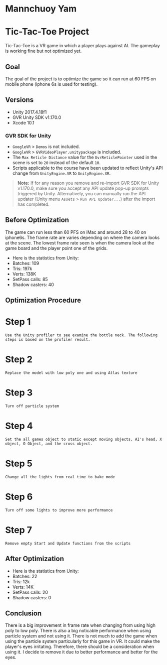 # Mannchuoy Yam

# Tic-Tac-Toe Project
Tic-Tac-Toe is a VR game in which a player plays against AI. The gameplay is working fine but not optimized yet. 

## Goal
The goal of the project is to optimize the game so it can run at 60 FPS on mobile phone (iphone 6s is used for testing).

## Versions
- Unity 2017.4.18f1
- GVR Unity SDK v1.170.0
- Xcode 10.1

### GVR SDK for Unity
- `GoogleVR` > `Demos` is not included.
- `GoogleVR` > `GVRVideoPlayer.unitypackage` is included.
- The `Max Reticle Distance` value for the `GvrReticlePointer` used in the scene is set to `20` instead of the default `10`.
- Scripts applicable to the course have been updated to reflect Unity's API change from `UnityEngine.VR` to `UnityEngine.XR`.

>**Note:** If for any reason you remove and re-import GVR SDK for Unity v1.170.0, make sure you accept any API update pop-up prompts triggered by Unity. Alternatively, you can manually run the API updater (Unity menu `Assets` > `Run API Updater...`) after the import has completed.


## Before Optimization
<p>
The game can run less than 60 PFS on iMac and around 28 to 40 on iphone6s. The frame rate are varies depending on 
where the camera looks at the scene. The lowest frame rate seen is when the camera look at the game board and the player
point one of the grids. 
</p>

- Here is the statistics from Unity:
- Batches: 109
- Tris: 197k
- Verts: 138K
- SetPass calls: 85
- Shadow casters: 40

## Optimization Procedure
# Step 1
	Use the Unity profiler to see examine the bottle neck. The following steps is based on the profiler result.
# Step 2
	Replace the model with low poly one and using Atlas texture
# Step 3
	Turn off particle system
# Step 4
	Set the all games object to static except moving objects, AI's head, X object, O Object, and the cross object. 
# Step 5 
	Change all the lights from real time to bake mode
# Step 6
	Turn off some lights to improve more performance
# Step 7
	Remove empty Start and Update functions from the scripts

## After Optimization

- Here is the statistics from Unity:
- Batches: 22
- Tris: 12k
- Verts: 14K
- SetPass calls: 20
- Shadow casters: 0


## Conclusion
There is a big improvement in frame rate when changing from using high poly to low poly. There is also a big noticable performance when using particle system and not using it. There is not much to add the game when using the particle system particularly for this game in VR. It could make the player's eyes irritating. Therefore, there should be a consideration when using it. I decide to remove it due to better performance and better for the eyes. 